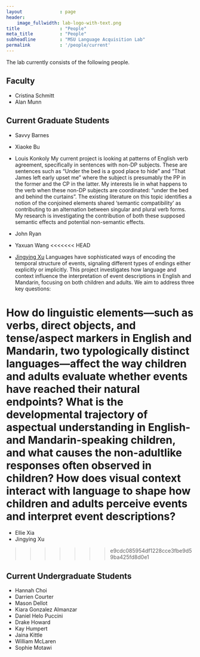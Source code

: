```yaml
---
layout              : page
header:
    image_fullwidth: lab-logo-with-text.png
title               : "People"
meta_title          : "People"
subheadline         : "MSU Language Acquisition Lab"
permalink           : '/people/current'
---
```


The lab currently consists of the following people.

## Faculty

- Cristina Schmitt
- Alan Munn

## Current Graduate Students

- Savvy Barnes
- Xiaoke Bu
- Louis Konkoly
My current project is looking at patterns of English verb agreement, specifically in sentences with non-DP subjects. These are sentences such as “Under the bed is a good place to hide” and “That James left early upset me” where the subject is presumably the PP in the former and the CP in the latter. My interests lie in what happens to the verb when these non-DP subjects are coordinated: “under the bed and behind the curtains”. The existing literature on this topic identifies a notion of the conjoined elements shared ‘semantic compatibility’ as contributing to an alternation between singular and plural verb forms. My research is investigating the contribution of both these supposed semantic effects and potential non-semantic effects. 

- John Ryan
- Yaxuan Wang
<<<<<<< HEAD
- [Jingying Xu](https://jingyingx.github.io/)
Languages have sophisticated ways of encoding the temporal structure of events, signaling different types of endings either explicitly or implicitly. This project investigates how language and context influence the interpretation of event descriptions in English and Mandarin, focusing on both children and adults. We aim to address three key questions:

How do linguistic elements—such as verbs, direct objects, and tense/aspect markers in English and Mandarin, two typologically distinct languages—affect the way children and adults evaluate whether events have reached their natural endpoints?
What is the developmental trajectory of aspectual understanding in English- and Mandarin-speaking children, and what causes the non-adultlike responses often observed in children?
How does visual context interact with language to shape how children and adults perceive events and interpret event descriptions?
=======
- Ellie Xia
- Jingying Xu
>>>>>>> e9cdc085954df1228cce3fbe9d59ba425fd8d0e1

## Current Undergraduate Students

 - Hannah Choi
 - Darrien Courter
 - Mason Dellot
 - Kiara Gonzalez Almanzar
 - Daniel Helo Puccini
 - Drake Howard
 - Kay Humpert
 - Jaina Kittle
 - William McLaren
 - Sophie Motawi
 
